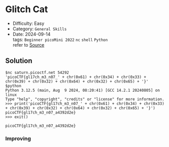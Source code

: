 # Glitch Cat
- Difficulty: Easy
- Category: `General Skills`  
- Date: 2024-09-14  
tags: `Beginner picoMini 2022` `nc` `shell` `Python`  
refer to [Source]()

## Solution
``` shell
$nc saturn.picoctf.net 54292
'picoCTF{gl17ch_m3_n07_' + chr(0x61) + chr(0x34) + chr(0x33) + chr(0x39) + chr(0x32) + chr(0x64) + chr(0x32) + chr(0x65) + '}'
$python
Python 3.12.5 (main, Aug  9 2024, 08:20:41) [GCC 14.2.1 20240805] on linux
Type "help", "copyright", "credits" or "license" for more information.
>>> print('picoCTF{gl17ch_m3_n07_' + chr(0x61) + chr(0x34) + chr(0x33) + chr(0x39) + chr(0x32) + chr(0x64) + chr(0x32) + chr(0x65) + '}')
picoCTF{gl17ch_m3_n07_a4392d2e}
>>> exit()
```
``` plain
picoCTF{gl17ch_m3_n07_a4392d2e}
```

### Improving
